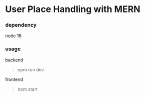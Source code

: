 # User Place Handling with MERN

### dependency
node 16

### usage

backend
> npm run dev

frontend
> npm start
